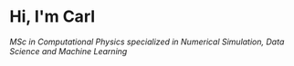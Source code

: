 # Hi, I'm Carl 

_MSc in Computational Physics specialized in Numerical Simulation, Data Science and Machine Learning_
